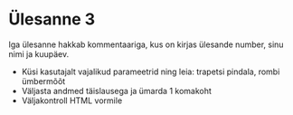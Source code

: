# Ülesanne 3

Iga ülesanne hakkab kommentaariga, kus on kirjas ülesande number, sinu nimi ja kuupäev.

* Küsi kasutajalt vajalikud parameetrid ning leia: trapetsi pindala, rombi ümbermõõt
* Väljasta andmed täislausega ja ümarda 1 komakoht
* Väljakontroll HTML vormile